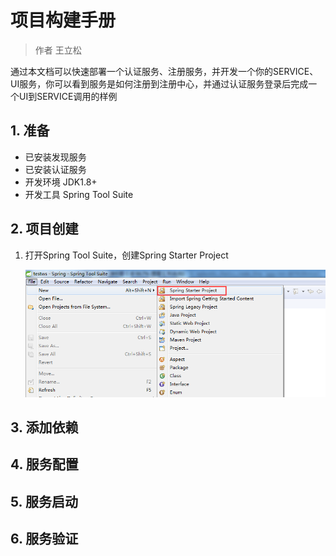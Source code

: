 # 项目构建手册

> 作者 王立松

通过本文档可以快速部署一个认证服务、注册服务，并开发一个你的SERVICE、UI服务，你可以看到服务是如何注册到注册中心，并通过认证服务登录后完成一个UI到SERVICE调用的样例

## 1. 准备

* 已安装发现服务
* 已安装认证服务
* 开发环境 JDK1.8+
* 开发工具 Spring Tool Suite

## 2. 项目创建

1. 打开Spring Tool Suite，创建Spring Starter Project

   ![](images/QuickStart/createpro.png)

## 3. 添加依赖

## 4. 服务配置

## 5. 服务启动

## 6. 服务验证
